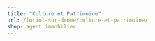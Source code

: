```yaml
---
title: "Culture et Patrimoine"
url: /loriol-sur-drome/culture-et-patrimoine/
shop: agent immobilier
---
```


